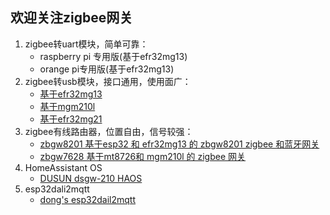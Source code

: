 ## 欢迎关注zigbee网关

1. zigbee转uart模块，简单可靠：
    - raspberry pi 专用版(基于efr32mg13)
    - orange pi专用版(基于efr32mg13)
2. zigbee转usb模块，接口通用，使用面广：
    - [基于efr32mg13](https://dongbh.github.io/usb2efr32mg13/)
    - [基于mgm210l](https://dongbh.github.io/usb2mgm210l/)
    - [基于efr32mg21](https://dongbh.github.io/usb2efr32mg21/)
3. zigbee有线路由器，位置自由，信号较强：
    - [zbgw8201 基于esp32 和 efr32mg13 的 zbgw8201 zigbee 和蓝牙网关](https://dongbh.github.io/zbgw8201/)
    - [zbgw7628 基于mt8726和 mgm210l 的 zigbee 网关](https://dongbh.github.io/zbgw7628/)
4. HomeAssistant OS
    - [DUSUN dsgw-210 HAOS ](https://dongbh.github.io/dsgw-210/)
5. esp32dali2mqtt
    - [dong's esp32dail2mqtt](https://dongbh.github.io/esp32dali2mqtt/)